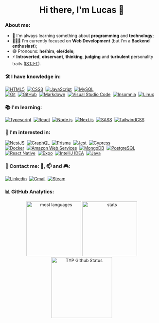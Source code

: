 <h1 align="center">Hi there, I'm Lucas&nbsp;👋</h1>

### About me:

- 🌱&nbsp;I'm always learning something about **programming** and **technology**;
- 👨🏻‍💻&nbsp;I'm currently focused on **Web Development** (but I'm a **Backend enthusiast**); 
- 😄&nbsp;Pronouns: **he/him**, **ele/dele**;
- ⚡&nbsp;**Introverted**, **observant**, **thinking**, **judging** and **turbulent** personality traits ([ISTJ-T](https://www.16personalities.com/istj-personality)).

### 🛠&nbsp;I have knowledge in:

[![HTML5](https://img.shields.io/badge/-HTML5-111?style=flat&logo=html5)](https://developer.mozilla.org/en-US/docs/Web/HTML)&nbsp;
[![CSS3](https://img.shields.io/badge/-CSS3-111?style=flat&logo=css3&logoColor=2965f1)](https://developer.mozilla.org/en-US/docs/Web/CSS)&nbsp;
[![JavaScript](https://img.shields.io/badge/-JavaScript-111?style=flat&logo=javascript)](https://developer.mozilla.org/en-US/docs/Web/JavaScript)&nbsp;
[![MySQL](https://img.shields.io/badge/-MySQL-111?style=flat&logo=mysql)](https://www.mysql.com/)&nbsp; <br/>
[![Git](https://img.shields.io/badge/-Git-111?style=flat&logo=git)](https://git-scm.com/)&nbsp;
[![GitHub](https://img.shields.io/badge/-GitHub-111?style=flat&logo=github)](https://github.com/)&nbsp;
[![Markdown](https://img.shields.io/badge/-Markdown-111?style=flat&logo=markdown)](https://www.markdownguide.org/)&nbsp;
[![Visual Studio Code](https://img.shields.io/badge/-Visual%20Studio%20Code-111?style=flat&logo=visual-studio-code&logoColor=007ACC)](https://code.visualstudio.com/)&nbsp;
[![Insomnia](https://img.shields.io/badge/-Insomnia-111?style=flat&logo=insomnia&logoColor=4000BF)](https://insomnia.rest/)&nbsp;
[![Linux](https://img.shields.io/badge/-Linux-111?style=flat&logo=linux)](https://www.linux.org/)&nbsp; <br/>

### 📚&nbsp;I'm learning:

[![Typescript](https://img.shields.io/badge/-Typescript-111?style=flat&logo=typescript)](https://www.typescriptlang.org/)&nbsp;
[![React](https://img.shields.io/badge/-React-111?style=flat&logo=react)](https://reactjs.org/)&nbsp;
[![Node.js](https://img.shields.io/badge/-Node.js-111?style=flat&logo=node.js)](https://nodejs.org/en/)&nbsp; 
[![Next.js](https://img.shields.io/badge/-Next.js-111?style=flat&logo=next.js)](https://nextjs.org/)&nbsp;
[![SASS](https://img.shields.io/badge/-SASS-111?style=flat&logo=sass)](https://sass-lang.com/)&nbsp;
[![TailwindCSS](https://img.shields.io/badge/-Tailwind%20CSS-111?style=flat&logo=tailwindcss)](https://tailwindcss.com/)&nbsp; <br/>

### 🔭&nbsp;I'm interested in:

[![NestJS](https://img.shields.io/badge/-Nest%20JS-111?style=flat&logo=nestjs&logoColor=E0234E)](https://nestjs.com/)&nbsp;
[![GraphQL](https://img.shields.io/badge/-GraphQL-111?style=flat&logo=graphql&logoColor=E10098)](https://graphql.org/)&nbsp;
[![Prisma](https://img.shields.io/badge/-Prisma-111?style=flat&logo=prisma&logoColor=16A394)](https://www.prisma.io/)&nbsp;
[![Jest](https://img.shields.io/badge/-Jest-111?style=flat&logo=jest&logoColor=C21325)](https://jestjs.io/)&nbsp;
[![Cypress](https://img.shields.io/badge/-Cypress-111?style=flat&logo=cypress)](https://www.cypress.io/)&nbsp; <br/>
[![Docker](https://img.shields.io/badge/-Docker-111?style=flat&logo=docker)](https://www.docker.com/)&nbsp;
[![Amazon Web Services](https://img.shields.io/badge/-AWS-111?style=flat&logo=amazon%20aws&logoColor=FF9900)](https://aws.amazon.com/)&nbsp;
[![MongoDB](https://img.shields.io/badge/-MongoDB-111?style=flat&logo=mongodb)](https://www.mongodb.com/)&nbsp;
[![PostgreSQL](https://img.shields.io/badge/-PostgreSQL-111?style=flat&logo=postgresql)](https://www.postgresql.org/)&nbsp; <br/>
[![React Native](https://img.shields.io/badge/-React%20Native-111?style=flat&logo=react&logoColor=fff)](https://reactnative.dev/)&nbsp;
[![Expo](https://img.shields.io/badge/-Expo-111?style=flat&logo=expo)](https://expo.dev/)&nbsp;
[![IntelliJ IDEA](https://img.shields.io/badge/-IntelliJ%20IDEA-111?style=flat&logo=IntelliJ%20IDEA)](https://www.jetbrains.com/idea/)&nbsp;
[![Java](https://img.shields.io/badge/-Java-111?style=flat&logo=java)](https://www.java.com/en/)&nbsp; <br/>

### 🤝&nbsp;Contact me: 💼, 📫 and 🎮:

[![Linkedin](https://img.shields.io/badge/-Lucas%20Morais-0A66C2?style=flat&logo=linkedin&logoColor=fff)](https://www.linkedin.com/in/lucas-morais-santos/)&nbsp;
[![Gmail](https://img.shields.io/badge/-lucas14.morais@gmail.com-EA4335?style=flat&logo=gmail&logoColor=fff)](mailto:lucas14.morais@gmail.com)&nbsp;
[![Steam](https://img.shields.io/badge/-imunodeficiente-111?style=flat&logo=steam)](https://steamcommunity.com/id/imunodeficiente/)&nbsp; <br/>

### 📊&nbsp;GitHub Analytics:
<div align="center">
  <img height="180em" src="https://github-readme-stats.vercel.app/api/top-langs/?username=LucasMorais1998&theme=chartreuse-dark&title_color=fff&text_color=fff&border_color=fff&layout=compact&langs_count=7&exclude_repo=uri-exercises" alt="most languages" />
  
  <img height="180em" src="https://github-readme-stats.vercel.app/api?username=LucasMorais1998&&show_icons=true&theme=chartreuse-dark&title_color=fff&text_color=fff&border_color=fff&count_private=true" alt="stats" />
  
  <img height="200em" alt="TYP Github Status" src="https://github-readme-streak-stats.herokuapp.com?user=LucasMorais1998&theme=chartreuse-dark&date_format=M%20j%5B%2C%20Y%5D&border=DDDDDD&stroke=DDDDDD&ring=F7F7F7&currStreakNum=F7F7F7&fire=36BCF7&sideNums=F7F7F7&currStreakLabel=36BCF7&sideLabels=36BCF7&dates=DDDDDD" alt="current streak" />
</div>
